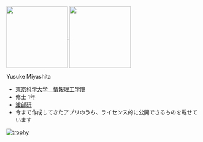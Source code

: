 <a href="https://github.com/anuraghazra/github-readme-stats">
  <img align="center" height=160px src="https://github-readme-stats.vercel.app/api?username=anman6347&theme=radical&title_color=ff1493&show_icons=true&text_color=00ffff&bg_color=45,141330,501321&cache_seconds=400&hide_border=true" />
</a>
<a href="https://github.com/anuraghazra/github-readme-stats">
  <img align="center" height=160px src="https://github-readme-stats.vercel.app/api/top-langs/?username=anman6347&layout=compact&theme=radical&title_color=ff1493&text_color=00ffff&bg_color=45,501321,141330&hide_border=true" />
</a>



Yusuke Miyashita  
- [東京科学大学　情報理工学院](https://www.isct.ac.jp/ja/001/about/organizations/school-of-computing)
- 修士 1年  
- [渡部研](https://www.psg.c.titech.ac.jp/)  
- 今まで作成してきたアプリのうち、ライセンス的に公開できるものを載せています

[![trophy](https://github-profile-trophy.vercel.app/?username=anman6347&theme=onedark&column=8&no-frame=true)](https://github.com/ryo-ma/github-profile-trophy)

<!--
**anman6347/anman6347** is a ✨ _special_ ✨ repository because its `README.md` (this file) appears on your GitHub profile.

Here are some ideas to get you started:

- 🔭 I’m currently working on ...
- 🌱 I’m currently learning ...
- 👯 I’m looking to collaborate on ...
- 🤔 I’m looking for help with ...
- 💬 Ask me about ...
- 📫 How to reach me: ...
- 😄 Pronouns: ...
- ⚡ Fun fact: ...
-->
